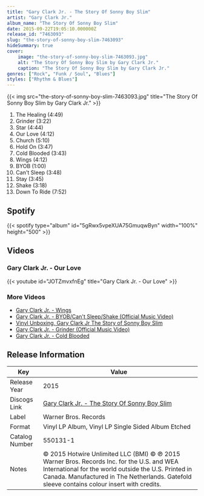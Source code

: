 ```yaml
---
title: "Gary Clark Jr. - The Story Of Sonny Boy Slim"
artist: "Gary Clark Jr."
album_name: "The Story Of Sonny Boy Slim"
date: 2015-09-22T19:05:10.000000Z
release_id: "7463093"
slug: "the-story-of-sonny-boy-slim-7463093"
hideSummary: true
cover:
    image: "the-story-of-sonny-boy-slim-7463093.jpg"
    alt: "The Story Of Sonny Boy Slim by Gary Clark Jr."
    caption: "The Story Of Sonny Boy Slim by Gary Clark Jr."
genres: ["Rock", "Funk / Soul", "Blues"]
styles: ["Rhythm & Blues"]
---
```


{{< img src="the-story-of-sonny-boy-slim-7463093.jpg" title="The Story Of Sonny Boy Slim by Gary Clark Jr." >}}

<!-- section break -->

1. The Healing (4:49)
2. Grinder (3:22)
3. Star (4:44)
4. Our Love (4:12)
5. Church (5:10)
6. Hold On (3:47)
7. Cold Blooded (3:43)
8. Wings (4:12)
9. BYOB (1:00)
10. Can't Sleep (3:48)
11. Stay (3:45)
12. Shake (3:18)
13. Down To Ride (7:52)

<!-- section break -->


## Spotify
{{< spotify type="album" id="5gRwx5vpeXUA75GmuqwByn" width="100%" height="500" >}}



## Videos
### Gary Clark Jr. - Our Love
{{< youtube id="JOTZmvxfnEg" title="Gary Clark Jr. - Our Love" >}}<br>

### More Videos

- [Gary Clark Jr. - Wings](https://www.youtube.com/watch?v=kWxLtDfm0GE)
- [Gary Clark Jr. - BYOB/Can't Sleep/Shake (Official Music Video)](https://www.youtube.com/watch?v=M6R0I7mGsUc)
- [Vinyl Unboxing, Gary Clark Jr The Story of Sonny Boy Slim](https://www.youtube.com/watch?v=r41NtcTBL0k)
- [Gary Clark Jr. - Grinder (Official Music Video)](https://www.youtube.com/watch?v=5ffEpbvAcG4)
- [Gary Clark Jr. - Cold Blooded](https://www.youtube.com/watch?v=QFajvN0IFyo)


## Release Information
|  Key           | Value                                                |
| ---------------| ---------------------------------------------------- |
| Release Year   | 2015                                   |
| Discogs Link   | [Gary Clark Jr. - The Story Of Sonny Boy Slim](https://www.discogs.com/release/7463093-Gary-Clark-Jr-The-Story-Of-Sonny-Boy-Slim) |
| Label          | Warner Bros. Records |
| Format         | Vinyl LP Album, Vinyl LP Single Sided Album Etched |
| Catalog Number | 550131-1 |
| Notes | © 2015 Hotwire Unlimited LLC (BMI)  © ℗ 2015 Warner Bros. Records Inc. for the U.S. and WEA International for the world outside the U.S. Printed in Canada. Manufactured in The Netherlands.    Gatefold sleeve contains colour insert with credits. |